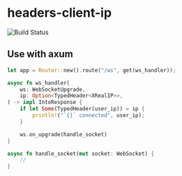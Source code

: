# headers-client-ip

![Build Status](https://github.com/dimitrmo/headers-client-ip/actions/workflows/ci/badge.svg)

## Use with axum

```rust
let app = Router::new().route("/ws", get(ws_handler));

async fn ws_handler(
    ws: WebSocketUpgrade,
    ip: Option<TypedHeader<XRealIP>>,
) -> impl IntoResponse {
    if let Some(TypedHeader(user_ip)) = ip {
        println!("`{}` connected", user_ip);
    }

    ws.on_upgrade(handle_socket)
}

async fn handle_socket(mut socket: WebSocket) {
    //
}
```
